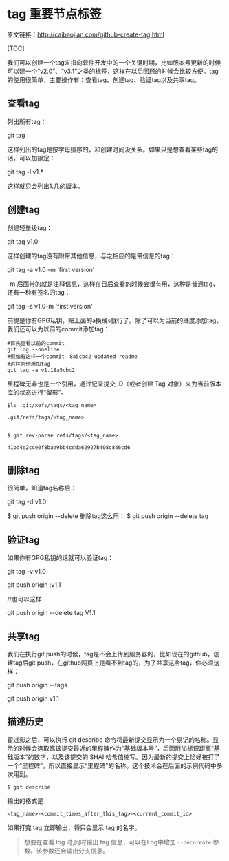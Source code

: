 # tag 重要节点标签

原文链接：http://caibaojian.com/github-create-tag.html

[TOC]

我们可以创建一个tag来指向软件开发中的一个关键时期，比如版本号更新的时候可以建一个“v2.0”、“v3.1”之类的标签，这样在以后回顾的时候会比较方便。tag的使用很简单，主要操作有：查看tag、创建tag、验证tag以及共享tag。

## 查看tag
列出所有tag：

git tag

这样列出的tag是按字母排序的，和创建时间没关系。如果只是想查看某些tag的话，可以加限定：

git tag -l v1.*

这样就只会列出1.几的版本。

## 创建tag
创建轻量级tag：

git tag v1.0

这样创建的tag没有附带其他信息，与之相应的是带信息的tag：

git tag -a v1.0 -m 'first version'

-m 后面带的就是注释信息，这样在日后查看的时候会很有用，这种是普通tag，还有一种有签名的tag：

git tag -s v1.0-m 'first version'

前提是你有GPG私钥，把上面的a换成s就行了。除了可以为当前的进度添加tag，我们还可以为以前的commit添加tag：
```
#首先查看以前的commit
git log --oneline
#假如有这样一个commit：8a5cbc2 updated readme
#这样为他添加tag
git tag -a v1.18a5cbc2
```

里程碑无非也是一个引用，通过记录提交 ID（或者创建 Tag 对象）来为当前版本库的状态进行“留影”。
```
$ls .git/xefs/tags/<tag_name>

.git/refs/tags/<tag_name>


$ git rev-parse refs/tags/<tag_name>

41bd4e2cce0f8baa9bb4cdda62927b408c846cd6
```

## 删除tag
很简单，知道tag名称后：

git tag -d v1.0

$ git push origin --delete <branchName>
删除tag这么用：
$ git push origin --delete tag <tagname>

## 验证tag
如果你有GPG私钥的话就可以验证tag：

git tag -v v1.0

git push origin :v1.1   

//也可以这样  

git push origin --delete tag V1.1  

## 共享tag
我们在执行git push的时候，tag是不会上传到服务器的，比如现在的github，创建tag后git push，在github网页上是看不到tag的，为了共享这些tag，你必须这样：

git push origin --tags

git push origin v1.1


## 描述历史

留过影之后，可以执行 git describe 命令将最新提交显示为一个易记的名称。显示的时候会选取离该提交最近的里程碑作为“基础版本号”，后面附加标识距离“基础版本”的数字，以及该提交的 SHAI 哈希值缩写。因为最新的提交上恰好被打了一个“里程碑”，所以直接显示“里程碑”的名称。这个技术会在后面的示例代码中多次用到。
```
$ git describe
```
输出的格式是
```
<tag_name>-<commit_times_after_this_tag>-<current_commit_id>
```

如果打完 tag 立即输出，将只会显示 tag 的名字。


> 想要在查看 log 时,同时输出 tag 信息，可以在Log中增加 `--decoreate` 参数。该参数还会输出分支信息。
